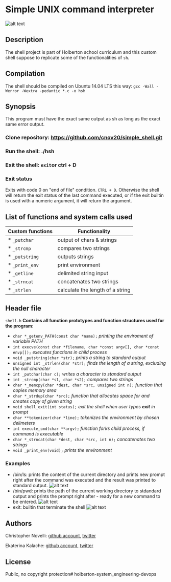 # Simple UNIX command interpreter
![alt text](https://upload.wikimedia.org/wikipedia/commons/thumb/8/87/Neptunea_angulata.jpg/220px-Neptunea_angulata.jpg)
## Description
The shell project is part of Holberton school curriculum and this custom shell suppose to replicate some of the functionalities of `sh`.
## Compilation
The shell should be compiled on Ubuntu 14.04 LTS  this way:
<return>
`gcc -Wall -Werror -Wextra -pedantic *.c -o hsh`
## Synopsis
This program must have the exact same output as sh as long as  the exact same error output.

### __Clone repository:__ https://github.com/cnov20/simple_shell.git
### __Run the shell__: ./hsh
### __Exit the shell__: `exit`or ctrl + D
### Exit status
Exits with code 0 on "end of file" condition. `CTRL + D`. Otherwise the shell will return the exit status of the last command executed, or if the exit builtin is used with  a numeric argument, it will return the argument.
## List of functions and system calls used

|Custom functions  | Functionality                    |
| ---------------- | -------------------------------- |
|   * `_putchar`   | output of chars & strings        |
|   * `_strcmp`    | compares two strings             |
|   * `_putstring` | outputs strings                  |
|   * `_print_env` | print environment                |
|   * `_getline`   | delimited string input           |
|   * `_strncat`   | concatenates two strings         |
|   * `_strlen`    | calculate the length of a string |

## Header file
 `shell.h`
__Contains all function prototypes and function structures used for the program:__
  * `char *_getenv_PATH(const char *name);`
*printing the enviroment of variable PATH*
  * `int execve(const char *filename, char *const argv[], char *const envp[]);`
*executes functions in child process*
  * `void _putstring(char *str);`
*prints a string to standard output*
  * `unsigned int _strlen(char *str);`
*finds the length of a string, excluding the null character*
  * `int _putchar(char c);`
*writes a character to standard output*
  * `int _strcmp(char *s1, char *s2);`
*compares two strings*
  * `char *_memcpy(char *dest, char *src, unsigned int n);`
*function that copies memory area*
  * `char *_strdup(char *src);`
*function that allocates space for and creates copy of given string*
  * `void shell_exit(int status);`
*exit the shell when user types __exit__ in prompt*
  * `char **tokenizer(char *line);`
*tokenizes the environment by chosen delimeters*
  * `int execute_cmd(char **argv);`
*function forks child process, if command is executable*
  * `char *_strncat(char *dest, char *src, int n);`
*concatenates two strings*
  * `void _print_env(void);`
*prints the environment*
### Examples
   * /bin/ls: prints the content of the current directory and prints new prompt right after the command was executed and the result was printed to standard output.
![alt text](https://cdn-images-1.medium.com/max/2000/1*wE81xGPFm7-wYUNAWs87yA.png)
   * /bin/pwd: prints the path of the current working directory to stdandard output and prints the prompt right after - ready for a new command to be entered.
![alt text](https://cdn-images-1.medium.com/max/2000/1*odK9R3oSGx9BRG8_9FMmNw.png)
   * exit: builtin that terminate the shell
![alt text](https://cdn-images-1.medium.com/max/2000/1*D91ITaERgRK5JreB5aGPJA.png)
## Authors

Christopher Novelli: [github account](https://github.com/cnov20), [twitter](https://twitter.com/c_nov20)

Ekaterina Kalache: [github account](https://github.com/KatyaKalache), [twitter](https://twitter.com/KatyaKalache)

## License
Public, no copyright protection# holberton-system_engineering-devops
